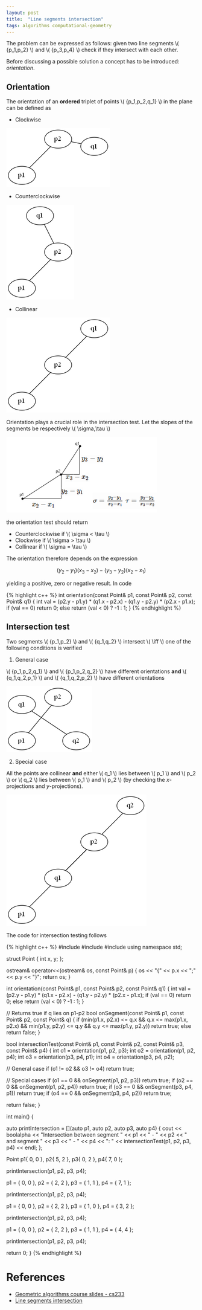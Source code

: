 ```yaml
---
layout: post
title:  "Line segments intersection"
tags: algorithms computational-geometry
---
```


The problem can be expressed as follows: given two line segments \\( {p_1,p_2} \\) and \\( {p_3,p_4} \\) check if they intersect with each other.

Before discussing a possible solution a concept has to be introduced: *orientation*.

Orientation
-----------

The orientation of an **ordered** triplet of points \\( {p_1,p_2,q_1} \\) in the plane can be defined as

* Clockwise

![image](/images/posts/linesegmentintersection1.png)

* Counterclockwise

![image](/images/posts/linesegmentintersection2.png)

* Collinear

![image](/images/posts/linesegmentintersection3.png)

Orientation plays a crucial role in the intersection test. Let the slopes of the segments be respectively \\( \sigma,\tau \\)

![image](/images/posts/linesegmentintersection6.png)

the orientation test should return

* Counterclockwise if \\( \sigma < \tau \\)
* Clockwise if \\( \sigma > \tau \\)
* Collinear if \\( \sigma = \tau \\)

The orientation therefore depends on the expression

$$ (y_2 - y_1)(x_3 - x_2) - (y_3 - y_2)(x_2 - x_1) $$

yielding a positive, zero or negative result. In code

{% highlight c++ %}
int orientation(const Point& p1, const Point& p2, const Point& q1) {
  int val = (p2.y - p1.y) * (q1.x - p2.x) - (q1.y - p2.y) * (p2.x - p1.x);
  if (val == 0)
    return 0;
  else
    return (val < 0) ? -1 : 1;
}
{% endhighlight %}


Intersection test
-----------------

Two segments \\( {p_1,p_2} \\) and \\( {q_1,q_2} \\) intersect \\( \iff \\) one of the following conditions is verified

1. General case

\\( {p_1,p_2,q_1} \\) and \\( {p_1,p_2,q_2} \\) have different orientations **and** \\( {q_1,q_2,p_1} \\) and \\( {q_1,q_2,p_2} \\) have different orientations

![image](/images/posts/linesegmentintersection4.png)

2. Special case

All the points are collinear **and** either \\( q_1 \\) lies between \\( p_1 \\) and \\( p_2 \\) or \\( q_2 \\) lies between \\( p_1 \\) and \\( p_2 \\) (by checking the *x*-projections and *y*-projections).

![image](/images/posts/linesegmentintersection5.png)

The code for intersection testing follows

{% highlight c++ %}
#include <iostream>
#include <string>
#include <algorithm>
using namespace std;

struct Point {
  int x, y;
};

ostream& operator<<(ostream& os, const Point& p) {
  os << "{" << p.x << ";" << p.y << "}";
  return os;
}

int orientation(const Point& p1, const Point& p2, const Point& q1) {
  int val = (p2.y - p1.y) * (q1.x - p2.x) - (q1.y - p2.y) * (p2.x - p1.x);
  if (val == 0)
    return 0;
  else
    return (val < 0) ? -1 : 1;
}

// Returns true if q lies on p1-p2
bool onSegment(const Point& p1, const Point& p2, const Point& q) {
  if (min(p1.x, p2.x) <= q.x && q.x <= max(p1.x, p2.x) 
      && min(p1.y, p2.y) <= q.y && q.y <= max(p1.y, p2.y))
    return true;
  else
    return false;
}

bool intersectionTest(const Point& p1, const Point& p2,
  const Point& p3, const Point& p4) {
  int o1 = orientation(p1, p2, p3);
  int o2 = orientation(p1, p2, p4);
  int o3 = orientation(p3, p4, p1);
  int o4 = orientation(p3, p4, p2);

  // General case
  if (o1 != o2 && o3 != o4)
    return true;

  // Special cases
  if (o1 == 0 && onSegment(p1, p2, p3))
    return true;
  if (o2 == 0 && onSegment(p1, p2, p4))
    return true;
  if (o3 == 0 && onSegment(p3, p4, p1))
    return true;
  if (o4 == 0 && onSegment(p3, p4, p2))
    return true;

  return false;
}

int main() {

  auto printIntersection = [](auto p1, auto p2, auto p3, auto p4) {
    cout << boolalpha << "Intersection between segment " << p1 << " - "
      << p2 << " and segment " << p3 << " - " << p4 << ": " <<
      intersectionTest(p1, p2, p3, p4) << endl;
  };

  Point p1{ 0, 0 }, p2{ 5, 2 }, p3{ 0, 2 }, p4{ 7, 0 };

  printIntersection(p1, p2, p3, p4);

  p1 = { 0, 0 }, p2 = { 2, 2 }, p3 = { 1, 1 }, p4 = { 7, 1 };

  printIntersection(p1, p2, p3, p4);

  p1 = { 0, 0 }, p2 = { 2, 2 }, p3 = { 1, 0 }, p4 = { 3, 2 };

  printIntersection(p1, p2, p3, p4);

  p1 = { 0, 0 }, p2 = { 2, 2 }, p3 = { 1, 1 }, p4 = { 4, 4 };

  printIntersection(p1, p2, p3, p4);

  return 0;
}
{% endhighlight %}


References
==========
- [Geometric algorithms course slides - cs233](http://www.dcs.gla.ac.uk/~pat/52233/slides/Geometry1x1.pdf)
- [Line segments intersection](http://www.geeksforgeeks.org/check-if-two-given-line-segments-intersect/)